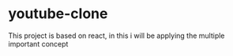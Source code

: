 # youtube-clone
This project is based on react, in this i will be applying the multiple important concept
